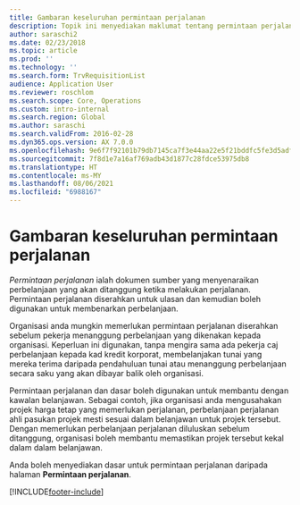 ```yaml
---
title: Gambaran keseluruhan permintaan perjalanan
description: Topik ini menyediakan maklumat tentang permintaan perjalanan. Dokumen permintaan perjalanan merancang perbelanjaan perjalanan.
author: saraschi2
ms.date: 02/23/2018
ms.topic: article
ms.prod: ''
ms.technology: ''
ms.search.form: TrvRequisitionList
audience: Application User
ms.reviewer: roschlom
ms.search.scope: Core, Operations
ms.custom: intro-internal
ms.search.region: Global
ms.author: saraschi
ms.search.validFrom: 2016-02-28
ms.dyn365.ops.version: AX 7.0.0
ms.openlocfilehash: 9e6f7f92101b79db7145ca7f3e44aa22e5f21bddfc5fe3d5adfa765fe37b8fd8
ms.sourcegitcommit: 7f8d1e7a16af769adb43d1877c28fdce53975db8
ms.translationtype: HT
ms.contentlocale: ms-MY
ms.lasthandoff: 08/06/2021
ms.locfileid: "6988167"
---
```

# <a name="travel-requisitions-overview"></a>Gambaran keseluruhan permintaan perjalanan

*Permintaan perjalanan* ialah dokumen sumber yang menyenaraikan perbelanjaan yang akan ditanggung ketika melakukan perjalanan. Permintaan perjalanan diserahkan untuk ulasan dan kemudian boleh digunakan untuk membenarkan perbelanjaan.

Organisasi anda mungkin memerlukan permintaan perjalanan diserahkan sebelum pekerja menanggung perbelanjaan yang dikenakan kepada organisasi. Keperluan ini digunakan, tanpa mengira sama ada pekerja caj perbelanjaan kepada kad kredit korporat, membelanjakan tunai yang mereka terima daripada pendahuluan tunai atau menanggung perbelanjaan secara saku yang akan dibayar balik oleh organisasi.

Permintaan perjalanan dan dasar boleh digunakan untuk membantu dengan kawalan belanjawan. Sebagai contoh, jika organisasi anda mengusahakan projek harga tetap yang memerlukan perjalanan, perbelanjaan perjalanan ahli pasukan projek mesti sesuai dalam belanjawan untuk projek tersebut. Dengan memerlukan perbelanjaan perjalanan diluluskan sebelum ditanggung, organisasi boleh membantu memastikan projek tersebut kekal dalam dalam belanjawan.

Anda boleh menyediakan dasar untuk permintaan perjalanan daripada halaman **Permintaan perjalanan**.


[!INCLUDE[footer-include](../includes/footer-banner.md)]